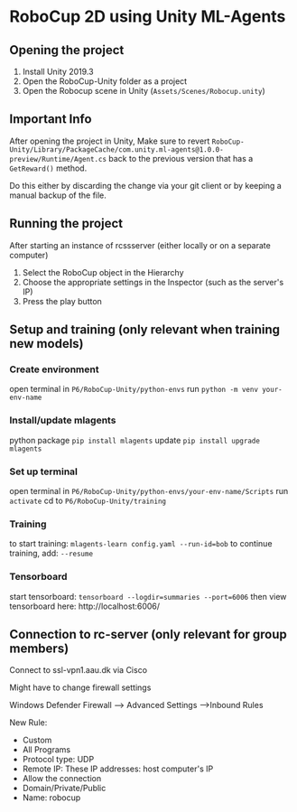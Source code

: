 # RoboCup 2D using Unity ML-Agents

## Opening the project

1. Install Unity 2019.3
2. Open the RoboCup-Unity folder as a project
3. Open the Robocup scene in Unity (`Assets/Scenes/Robocup.unity`)

## Important Info

After opening the project in Unity, Make sure to revert  `RoboCup-Unity/Library/PackageCache/com.unity.ml-agents@1.0.0-preview/Runtime/Agent.cs` back to the previous version that has a `GetReward()` method.

Do this either by discarding the change via your git client or by keeping a manual backup of the file.

## Running the project

After starting an instance of rcssserver (either locally or on a separate computer)

1. Select the RoboCup object in the Hierarchy
2. Choose the appropriate settings in the Inspector (such as the server's IP)
3. Press the play button

## Setup and training (only relevant when training new models)

### Create environment
open terminal in `P6/RoboCup-Unity/python-envs`
run `python -m venv your-env-name`

### Install/update mlagents
python package `pip install mlagents`
update `pip install upgrade mlagents`

### Set up terminal
open terminal in `P6/RoboCup-Unity/python-envs/your-env-name/Scripts`
run `activate`
cd to `P6/RoboCup-Unity/training`

### Training
to start training: `mlagents-learn config.yaml --run-id=bob`
to continue training, add: `--resume`

### Tensorboard
start tensorboard: `tensorboard --logdir=summaries --port=6006`
then view tensorboard here: http://localhost:6006/

## Connection to rc-server (only relevant for group members)

Connect to ssl-vpn1.aau.dk via Cisco

Might have to change firewall settings

Windows Defender Firewall --> Advanced Settings -->Inbound Rules

New Rule:

- Custom
- All Programs
- Protocol type: UDP
- Remote IP: These IP addresses: host computer's IP
- Allow the connection
- Domain/Private/Public
- Name: robocup
